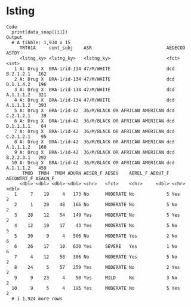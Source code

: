 # lsting

    Code
      print(data_snap[[i]])
    Output
      # A tibble: 1,934 x 15
         TRT01A     cent_subj    ASR                            AEDECOD       ASTDY
         <lstng_ky> <lstng_ky>   <lstng_ky>                     <fct>         <int>
       1 A: Drug X  BRA-1/id-134 47/M/WHITE                     dcd B.2.1.2.1   162
       2 A: Drug X  BRA-1/id-134 47/M/WHITE                     dcd D.1.1.4.2   196
       3 A: Drug X  BRA-1/id-134 47/M/WHITE                     dcd A.1.1.1.2   321
       4 A: Drug X  BRA-1/id-134 47/M/WHITE                     dcd A.1.1.1.2   393
       5 A: Drug X  BRA-1/id-42  36/M/BLACK OR AFRICAN AMERICAN dcd C.2.1.2.1    39
       6 A: Drug X  BRA-1/id-42  36/M/BLACK OR AFRICAN AMERICAN dcd D.1.1.1.1    64
       7 A: Drug X  BRA-1/id-42  36/M/BLACK OR AFRICAN AMERICAN dcd C.2.1.2.1    95
       8 A: Drug X  BRA-1/id-42  36/M/BLACK OR AFRICAN AMERICAN dcd A.1.1.1.2   160
       9 A: Drug X  BRA-1/id-42  36/M/BLACK OR AFRICAN AMERICAN dcd B.2.2.3.1   292
      10 A: Drug X  BRA-1/id-42  36/M/BLACK OR AFRICAN AMERICAN dcd A.1.1.1.2   459
          TMOD  TMOH  TMOM ADURN AESER_F AESEV    AEREL_F AEOUT_F AECONTRT_F AEACN_F
         <dbl> <dbl> <dbl> <dbl> <chr>   <fct>    <chr>     <dbl> <chr>        <dbl>
       1     7    19     4   173 No      MODERATE No            5 Yes              2
       2     1    20    48   166 No      MODERATE No            5 No               2
       3    28    12    54   149 Yes     MODERATE No            5 Yes              2
       4    12    19    17    43 Yes     MODERATE No            5 No               5
       5    30     9     4   506 No      MODERATE Yes           2 No               6
       6    26    17    10   630 Yes     SEVERE   Yes           1 No               6
       7     4    12    58   306 No      MODERATE Yes           5 No               2
       8    24     5    57   259 Yes     MODERATE No            2 Yes              2
       9     9    23     4    50 Yes     MILD     No            3 No               2
      10     9     5     4   195 Yes     MODERATE No            5 Yes              2
      # i 1,924 more rows

